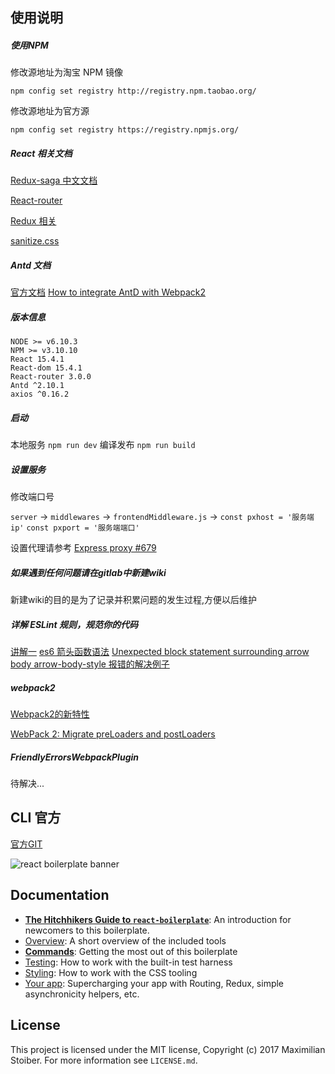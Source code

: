 ## 使用说明

##### 使用NPM


修改源地址为淘宝 NPM 镜像

    npm config set registry http://registry.npm.taobao.org/

修改源地址为官方源

    npm config set registry https://registry.npmjs.org/

##### React 相关文档

[Redux-saga 中文文档](https://github.com/superRaytin/redux-saga-in-chinese)

[React-router](https://react-guide.github.io/react-router-cn/docs/Introduction.html)

[Redux 相关](http://cn.redux.js.org/docs/introduction/Motivation.html)

[sanitize.css](https://jonathantneal.github.io/sanitize.css/)

##### Antd 文档

[官方文档](https://ant.design/docs/react/introduce-cn)
[How to integrate AntD with Webpack2](https://github.com/ant-design/ant-design/issues/4491)

##### 版本信息

    NODE >= v6.10.3
    NPM >= v3.10.10
    React 15.4.1
    React-dom 15.4.1
    React-router 3.0.0
    Antd ^2.10.1
    axios ^0.16.2

##### 启动

本地服务 `npm run dev`
编译发布 `npm run build`

##### 设置服务

修改端口号

`server` -> `middlewares` -> `frontendMiddleware.js` -> `const pxhost = '服务端ip'` `const pxport = '服务端端口'`

设置代理请参考  [Express proxy #679](https://github.com/react-boilerplate/react-boilerplate/pull/679)

##### 如果遇到任何问题请在gitlab中新建wiki

新建wiki的目的是为了记录并积累问题的发生过程,方便以后维护

##### 详解 ESLint 规则，规范你的代码

[讲解一](http://blog.guowenfh.com/2016/08/07/ESLint-Rules/)
[es6 箭头函数语法](http://es6.ruanyifeng.com/#docs/function#箭头函数)
[Unexpected block statement surrounding arrow body arrow-body-style 报错的解决例子](https://github.com/eslint/eslint/issues/5498)

##### webpack2

[Webpack2的新特性](http://www.aliued.com/?p=4060)

[WebPack 2: Migrate preLoaders and postLoaders](http://stackoverflow.com/questions/40653936/webpack-2-migrate-preloaders-and-postloaders)

##### FriendlyErrorsWebpackPlugin

待解决...

## CLI 官方

[官方GIT](https://github.com/react-boilerplate/react-boilerplate)

<img src="https://raw.githubusercontent.com/react-boilerplate/react-boilerplate-brand/master/assets/banner-metal-optimized.jpg" alt="react boilerplate banner" align="center" />

## Documentation

- [**The Hitchhikers Guide to `react-boilerplate`**](docs/general/introduction.md): An introduction for newcomers to this boilerplate.
- [Overview](docs/general): A short overview of the included tools
- [**Commands**](docs/general/commands.md): Getting the most out of this boilerplate
- [Testing](docs/testing): How to work with the built-in test harness
- [Styling](docs/css): How to work with the CSS tooling
- [Your app](docs/js): Supercharging your app with Routing, Redux, simple
  asynchronicity helpers, etc.

## License

This project is licensed under the MIT license, Copyright (c) 2017 Maximilian
Stoiber. For more information see `LICENSE.md`.
